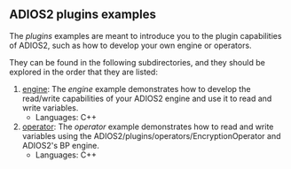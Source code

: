 ## ADIOS2 plugins examples

The _plugins_ examples are meant to introduce you to the plugin capabilities of ADIOS2, such as
how to develop your own engine or operators.

They can be found in the following subdirectories, and they should be explored in the order that they are listed:

1. [engine](engine): The _engine_ example demonstrates how to develop the read/write capabilities of your ADIOS2 engine
   and use it to read and write variables.
   * Languages: C++
2. [operator](operator): The _operator_ example demonstrates how to read and write variables using the
   ADIOS2/plugins/operators/EncryptionOperator and ADIOS2's BP engine.
   * Languages: C++

